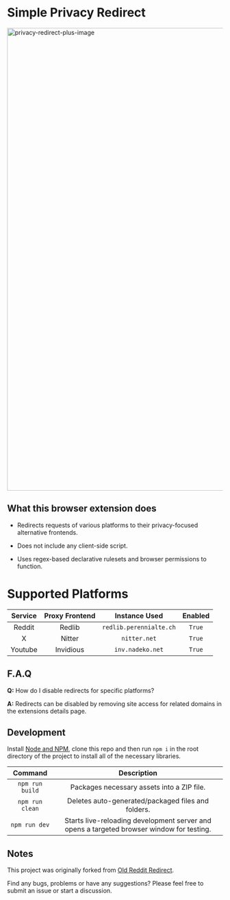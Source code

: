 # Simple Privacy Redirect

<img width="1920" height="1080" alt="privacy-redirect-plus-image" src="https://github.com/user-attachments/assets/2267a677-5dc5-4fa1-aa34-9ffe3f5ad8e6" />

## What this browser extension does
- Redirects requests of various platforms to their privacy-focused alternative frontends.
  
- Does not include any client-side script.

- Uses regex-based declarative rulesets and browser permissions to function.

# Supported Platforms

|Service|Proxy Frontend|Instance Used|Enabled|
|:---:|:---:|:---:|:---:|
|Reddit|Redlib|`redlib.perennialte.ch`|`True`|
|X|Nitter|`nitter.net`|`True`|
|Youtube|Invidious|`inv.nadeko.net`|`True`|
  
## F.A.Q

**Q:** How do I disable redirects for specific platforms?

**A:** Redirects can be disabled by removing site access for related domains in the extensions details page.

## Development

Install [Node and NPM](https://docs.npmjs.com/downloading-and-installing-node-js-and-npm), clone this repo and then run `npm i` in the root directory of the project to install all of the necessary libraries.

|Command|Description|
|:---:|:---:|
|`npm run build`|Packages necessary assets into a ZIP file.|
|`npm run clean`|Deletes auto-generated/packaged files and folders.|
|`npm run dev`|Starts live-reloading development server and opens a targeted browser window for testing.|

## Notes

This project was originally forked from [Old Reddit Redirect](https://github.com/tom-james-watson/old-reddit-redirect).

Find any bugs, problems or have any suggestions? Please feel free to submit an issue or start a discussion.
